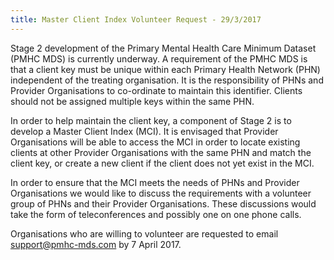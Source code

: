 ```yaml
---
title: Master Client Index Volunteer Request - 29/3/2017
---
```


<p>Stage 2 development of the Primary Mental Health Care Minimum Dataset (PMHC MDS)  is currently underway. A requirement of the PMHC MDS is that a client key must be unique within each Primary Health Network (PHN) independent of the treating organisation. It is the responsibility of PHNs and Provider Organisations to co-ordinate to maintain this identifier. Clients should not be assigned multiple keys within the same PHN.</p>

<p>In order to help maintain the client key, a component of Stage 2 is to develop a Master Client Index (MCI). It is envisaged that Provider Organisations will be able to access the MCI in order to locate existing clients at other Provider Organisations with the same PHN and match the client key, or create a new client if the client does not yet exist in the MCI.</p>

<p>In order to ensure that the MCI meets the needs of PHNs and Provider Organisations we would like to discuss the requirements with a volunteer group of PHNs and their Provider Organisations. These discussions would take the form of teleconferences and possibly one on one phone calls.</p>

<p>Organisations who are willing to volunteer are requested to email <a title="PMHC MDS Support email" href="mailto:support@pmhc-mds.com">support@pmhc-mds.com</a> by 7 April 2017.</p>
